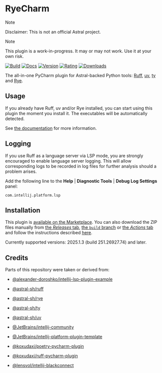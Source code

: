 # RyeCharm

> [!NOTE]
> Disclaimer: This is not an official Astral project.

> [!NOTE]
> This plugin is a work-in-progress.
> It may or may not work.
> Use it at your own risk.

[![Build](https://github.com/InSyncWithFoo/ryecharm/actions/workflows/build.yaml/badge.svg)][6]
[![Docs](https://github.com/InSyncWithFoo/ryecharm/actions/workflows/docs.yaml/badge.svg)][7]
[![Version](https://img.shields.io/jetbrains/plugin/v/25230)][8]
[![Rating](https://img.shields.io/jetbrains/plugin/r/rating/25230)][9]
[![Downloads](https://img.shields.io/jetbrains/plugin/d/25230)][10]

<!-- Plugin description -->
The all-in-one PyCharm plugin for Astral-backed Python tools:
[Ruff][1], [uv][2], [ty][3] and [Rye][4].


## Usage

If you already have Ruff, uv and/or Rye installed,
you can start using this plugin the moment you install it.
The executables will be automatically detected.

See [the documentation][5] for more information.


## Logging

If you use Ruff as a language server via LSP mode,
you are strongly encouraged to enable language server logging.
This will allow corresponding logs to be recorded in log files
for further analysis should a problem arises.

Add the following line to the <b>Help</b> |
<b>Diagnostic Tools</b> | <b>Debug Log Settings</b> panel:

```text
com.intellij.platform.lsp
```


  [1]: https://github.com/astral-sh/ruff
  [2]: https://github.com/astral-sh/uv
  [3]: https://github.com/astral-sh/ty
  [4]: https://github.com/astral-sh/rye
  [5]: https://insyncwithfoo.github.io/ryecharm
<!-- Plugin description end -->


## Installation

This plugin is [available on the Marketplace][8].
You can also download the ZIP files manually from [the <i>Releases</i> tab][11],
[the `build` branch][12] or [the <i>Actions</i> tab][13]
and follow the instructions described [here][14].

Currently supported versions:
2025.1.3 (build 251.26927.74) and later.


## Credits

Parts of this repository were taken or derived from:

* [@alexander-doroshko/intellij-lsp-plugin-example][15]
* [@astral-sh/ruff][1]
* [@astral-sh/rye][4]
* [@astral-sh/ty][3]
* [@astral-sh/uv][2]
* [@JetBrains/intellij-community][16]
* [@JetBrains/intellij-platform-plugin-template][17]
* [@koxudaxi/poetry-pycharm-plugin][18]
* [@koxudaxi/ruff-pycharm-plugin][19]
* [@lensvol/intellij-blackconnect][20]


  [6]: https://github.com/InSyncWithFoo/ryecharm/actions/workflows/build.yaml
  [7]: https://github.com/InSyncWithFoo/ryecharm/actions/workflows/docs.yaml
  [8]: https://plugins.jetbrains.com/plugin/25230/versions
  [9]: https://plugins.jetbrains.com/plugin/25230/reviews
  [10]: https://plugins.jetbrains.com/plugin/25230
  [11]: https://github.com/InSyncWithFoo/ryecharm/releases
  [12]: https://github.com/InSyncWithFoo/ryecharm/tree/build
  [13]: https://github.com/InSyncWithFoo/ryecharm/actions/workflows/build.yaml
  [14]: https://www.jetbrains.com/help/pycharm/managing-plugins.html#install_plugin_from_disk
  [15]: https://github.com/alexander-doroshko/intellij-lsp-plugin-example
  [16]: https://github.com/JetBrains/intellij-community
  [17]: https://github.com/JetBrains/intellij-platform-plugin-template
  [18]: https://github.com/koxudaxi/poetry-pycharm-plugin
  [19]: https://github.com/koxudaxi/ruff-pycharm-plugin
  [20]: https://github.com/lensvol/intellij-blackconnect
